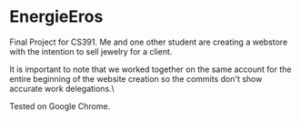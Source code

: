 # EnergieEros
Final Project for CS391. Me and one other student are creating a webstore with the intention to sell jewelry for a client.

It is important to note that we worked together on the same account for the entire beginning of the website creation so the commits don't show accurate work delegations.\

Tested on Google Chrome.

